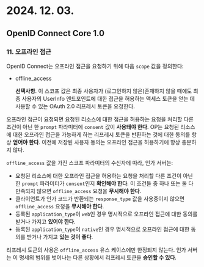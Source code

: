 # 2024. 12. 03.

## OpenID Connect Core 1.0

### 11. 오프라인 접근

OpenID Connect는 오프라인 접근을 요청하기 위해 다음 `scope` 값을 정의한다:

* offline_access

  **선택사항**. 이 스코프 값은 최종 사용자가 (로그인하지 않은)존재하지 않을 때에도 최종 사용자의 UserInfo 엔드포인트에 대한 접근을 허용하는 액세스 토큰을 얻는 데 사용할 수 있는 OAuth 2.0 리프레시 토큰을 요청한다.

오프라인 접근이 요청되면 요청된 리소스에 대한 접근을 허용하는 요청을 처리할 다른 조건이 아닌 한 `prompt` 파라미터에 `consent` 값이 **사용돼야 한다**. OP는 요청된 리소스에 대한 오프라인 접근을 가능하게 하는 리프레시 토큰을 반환하는 것에 대한 동의를 항상 **얻어야 한다**. 이전에 저장된 사용자 동의는 오프라인 접근을 허용하기에 항상 충분하지 않다.

`offline_access` 값을 가진 스코프 파라미터의 수신자에 따라, 인가 서버는:

* 요청된 리소스에 대한 오프라인 접근을 허용하는 요청을 처리할 다른 조건이 아닌 한 `prompt` 파라미터가 `consent`인지 **확인해야 한다**. 이 조건들 중 하나 또는 둘 다 만족되지 않으면 `offline_access` 요청을 **무시해야 한다**.
* 클라이언트가 인가 코드가 반환되는 `response_type` 값을 사용중이지 않으면 `offline_access` 요청을 **무시해야 한다**.
* 등록된 `application_type`이 `web`인 경우 명시적으로 오프라인 접근에 대한 동의를 받거나 가지고 **있어야 한다**.
* 등록된 `application_type`이 `native`인 경우 명시적으로 오프라인 접근에 대한 동의를 받거나 가지고 **있는 것이 좋다**.

리프레시 토큰의 사용은 `offline_access` 유스 케이스에만 한정되지 않는다. 인가 서버는 이 명세의 범위를 벗어나는 다른 상황에서 리프레시 토큰을 **승인할 수 있다**.



